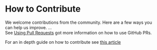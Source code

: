 # How to Contribute
	
We welcome contributions from the community. Here are a few ways you can help us improve.
…	
See [Using Pull Requests](https://help.github.com/articles/using-pull-requests/) got more information on how to use GitHub PRs.
	
For an in depth guide on how to contribute see [this article](https://opensource.com/article/19/7/create-pull-request-github)

